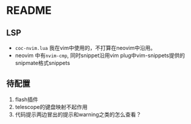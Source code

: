# README

## LSP
- `coc-nvim.lua` 我在vim中使用的，不打算在neovim中沿用。
- neovim 中有`nvim-cmp`, 同时snippet沿用vim plug中vim-snippets提供的snipmate格式snippets

## 待配置
1. flash插件
2. telescope的键盘映射不起作用
3. 代码提示两边冒出的提示和warning之类的怎么查看？

